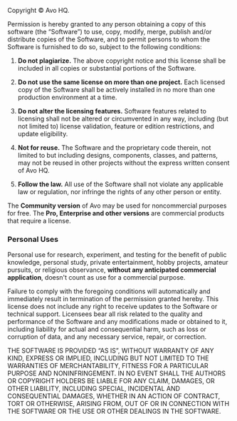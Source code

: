 Copyright © Avo HQ.

Permission is hereby granted to any person obtaining a copy of this software (the “Software”) to use, copy, modify, merge, publish and/or distribute copies of the Software, and to permit persons to whom the Software is furnished to do so, subject to the following conditions:

1. **Do not plagiarize.** The above copyright notice and this license shall be included in all copies or substantial portions of the Software.

2. **Do not use the same license on more than one project.** Each licensed copy of the Software shall be actively installed in no more than one production environment at a time.

3. **Do not alter the licensing features.** Software features related to licensing shall not be altered or circumvented in any way, including (but not limited to) license validation, feature or edition restrictions, and update eligibility.

4. **Not for reuse.** The Software and the proprietary code therein, not limited to but including  designs, components, classes, and patterns, may not be reused in other projects without the express written consent of Avo HQ.

5. **Follow the law.** All use of the Software shall not violate any applicable law or regulation, nor infringe the rights of any other person or entity.

The **Community version** of Avo may be used for noncommercial purposes for free. The **Pro, Enterprise and other versions** are commercial products that require a license.

### Personal Uses

Personal use for research, experiment, and testing for the benefit of public knowledge, personal study, private entertainment, hobby projects, amateur pursuits, or religious observance, **without any anticipated commercial application**, doesn't count as use for a commercial purpose.

Failure to comply with the foregoing conditions will automatically and immediately result in termination of the permission granted hereby. This license does not include any right to receive updates to the Software or technical support. Licensees bear all risk related to the quality and
performance of the Software and any modifications made or obtained to it, including liability for actual and consequential harm, such as loss or corruption of data, and any necessary service, repair, or correction.

THE SOFTWARE IS PROVIDED “AS IS”, WITHOUT WARRANTY OF ANY KIND, EXPRESS OR IMPLIED, INCLUDING BUT NOT LIMITED TO THE WARRANTIES OF MERCHANTABILITY, FITNESS FOR A PARTICULAR PURPOSE AND NONINFRINGEMENT. IN NO EVENT SHALL THE AUTHORS OR COPYRIGHT HOLDERS BE LIABLE FOR ANY CLAIM, DAMAGES, OR OTHER LIABILITY, INCLUDING SPECIAL, INCIDENTAL AND CONSEQUENTIAL DAMAGES, WHETHER IN
AN ACTION OF CONTRACT, TORT OR OTHERWISE, ARISING FROM, OUT OF OR IN CONNECTION WITH THE SOFTWARE OR THE USE OR OTHER DEALINGS IN THE SOFTWARE.
